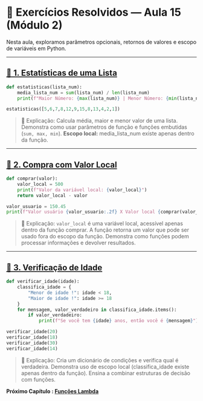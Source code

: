 # 📝 Exercícios Resolvidos — Aula 15 (Módulo 2)

Nesta aula, exploramos parâmetros opcionais, retornos de valores e escopo de variáveis em Python.

---

## [🔹 1. Estatísticas de uma Lista](Ex_01.py)

```python
def estatisticas(lista_num):
    media_lista_num = sum(lista_num) / len(lista_num)
    print(f"Maior Número: {max(lista_num)} | Menor Número: {min(lista_num)} | Média: {media_lista_num:.2f}")

estatisticas([5,6,7,8,12,9,15,8,13,4,2,1])
```

> 📌 Explicação: Calcula média, maior e menor valor de uma lista. Demonstra como usar parâmetros de função e funções embutidas (``sum, max, min``). **Escopo local:** media_lista_num existe apenas dentro da função.

---

## [🔹 2. Compra com Valor Local](Ex_02.py)

```python
def comprar(valor):
    valor_local = 500
    print(f"Valor da variável local: {valor_local}")
    return valor_local - valor

valor_usuario = 150.45
print(f"Valor usuário {valor_usuario:.2f} X Valor local {comprar(valor_usuario)}")
```

> 📌 Explicação: ``valor_local`` é uma variável local, acessível apenas dentro da função comprar. A função retorna um valor que pode ser usado fora do escopo da função. Demonstra como funções podem processar informações e devolver resultados.

---

## [🔹 3. Verificação de Idade](Ex_03.py)

```python
def verificar_idade(idade):
    classifica_idade = {
        "Menor de idade !": idade < 18, 
        "Maior de idade !": idade >= 18
    }
    for mensagem, valor_verdadeiro in classifica_idade.items():
        if valor_verdadeiro:
            print(f"Se você tem {idade} anos, então você é {mensagem}")

verificar_idade(20)
verificar_idade(18)
verificar_idade(30)
verificar_idade(14)
```

> 📌 Explicação: Cria um dicionário de condições e verifica qual é verdadeira. Demonstra uso de escopo local (classifica_idade existe apenas dentro da função). Ensina a combinar estruturas de decisão com funções.

**Próximo Capítulo : [Funções Lambda](../../aula_16/16_funcoes_lambda.md)**
